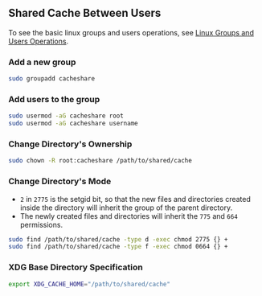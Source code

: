 ## Shared Cache Between Users

To see the basic linux groups and users operations, see [Linux Groups and Users Operations](linux-groups.md).

### Add a new group

```bash
sudo groupadd cacheshare
```

### Add users to the group

```bash
sudo usermod -aG cacheshare root
sudo usermod -aG cacheshare username
```

### Change Directory's Ownership

```bash
sudo chown -R root:cacheshare /path/to/shared/cache
```

### Change Directory's Mode

- `2` in `2775` is the setgid bit, so that the new files and directories created inside the directory will inherit the group of the parent directory.
- The newly created files and directories will inherit the `775` and `664` permissions.

```bash
sudo find /path/to/shared/cache -type d -exec chmod 2775 {} +
sudo find /path/to/shared/cache -type f -exec chmod 0664 {} +
```

### XDG Base Directory Specification

```bash
export XDG_CACHE_HOME="/path/to/shared/cache"
```